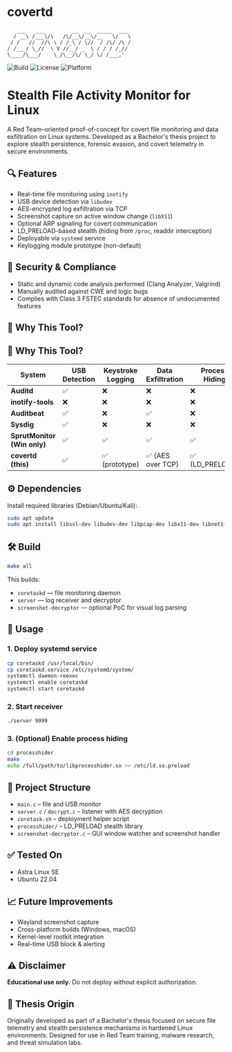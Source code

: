 # covertd

```
   ___   ___         __  __  _____  ___ 
  / __\ /___\/\   /\/__\/__\/__   \/   \
 / /   //  //\ \ / /_\ / \//  / /\/ /\ /
/ /___/ \_//  \ V //__/ _  \ / / / /_// 
\____/\___/    \_/\__/\/ \_/ \/ /___,'  
```

![Build](https://img.shields.io/badge/build-passing-brightgreen)
![License](https://img.shields.io/badge/license-educational-blue)
![Platform](https://img.shields.io/badge/platform-Linux-lightgrey)

# Stealth File Activity Monitor for Linux

A Red Team–oriented proof-of-concept for covert file monitoring and data exfiltration on Linux systems. Developed as a Bachelor's thesis project to explore stealth persistence, forensic evasion, and covert telemetry in secure environments.

## 🔍 Features

- Real-time file monitoring using `inotify`
- USB device detection via `libudev`
- AES-encrypted log exfiltration via TCP
- Screenshot capture on active window change (`libX11`)
- Optional ARP signaling for covert communication
- LD_PRELOAD-based stealth (hiding from `/proc`, readdir interception)
- Deployable via `systemd` service
- Keylogging module prototype (non-default)

## 🧪 Security & Compliance

- Static and dynamic code analysis performed (Clang Analyzer, Valgrind)
- Manually audited against CWE and logic bugs
- Complies with Class 3 FSTEC standards for absence of undocumented features

## 🧩 Why This Tool?

## 🧩 Why This Tool?

| System                      | USB Detection | Keystroke Logging | Data Exfiltration | Process Hiding  | Screenshots |
| --------------------------- | ------------- | ----------------- | ----------------- | --------------- | ----------- |
| **Auditd**                  | ✅            | ❌                | ❌                | ❌              | ❌          |
| **inotify-tools**           | ❌            | ❌                | ❌                | ❌              | ❌          |
| **Auditbeat**               | ✅            | ❌                | ✅                | ❌              | ❌          |
| **Sysdig**                  | ✅            | ❌                | ❌                | ❌              | ✅          |
| **SprutMonitor (Win only)** | ✅            | ✅                | ✅                | ✅              | ✅          |
| **covertd (this)**        | ✅            | ✅ (prototype)    | ✅ (AES over TCP) | ✅ (LD_PRELOAD) | ✅          |

## ⚙️ Dependencies

Install required libraries (Debian/Ubuntu/Kali):

```bash
sudo apt update
sudo apt install libssl-dev libudev-dev libpcap-dev libx11-dev libnet1-dev
```

## 🛠 Build

```bash
make all
```

This builds:
- `coretaskd` — file monitoring daemon
- `server` — log receiver and decryptor
- `screenshot-decryptor` — optional PoC for visual log parsing

## 🚀 Usage

### 1. Deploy systemd service

```bash
cp coretaskd /usr/local/bin/
cp coretaskd.service /etc/systemd/system/
systemctl daemon-reexec
systemctl enable coretaskd
systemctl start coretaskd
```

### 2. Start receiver

```bash
./server 9999
```

### 3. (Optional) Enable process hiding

```bash
cd processhider
make
echo /full/path/to/libprocesshider.so >> /etc/ld.so.preload
```

## 📁 Project Structure

- `main.c` – file and USB monitor
- `server.c` / `decrypt.c` – listener with AES decryption
- `coretask.sh` – deployment helper script
- `processhider/` – LD_PRELOAD stealth library
- `screenshot-decryptor.c` – GUI window watcher and screenshot handler

## ✅ Tested On

- Astra Linux SE
- Ubuntu 22.04

## 📈 Future Improvements

- Wayland screenshot capture
- Cross-platform builds (Windows, macOS)
- Kernel-level rootkit integration
- Real-time USB block & alerting

## ⚠ Disclaimer

**Educational use only.** Do not deploy without explicit authorization.

## 🧠 Thesis Origin

Originally developed as part of a Bachelor's thesis focused on secure file telemetry and stealth persistence mechanisms in hardened Linux environments. Designed for use in Red Team training, malware research, and threat simulation labs.